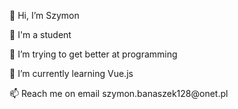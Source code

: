 <p>👋 Hi, I’m Szymon </p>
<p>📖 I'm a student </p>
<p>👀 I’m trying to get better at programming </p>
<p>🌱 I’m currently learning Vue.js </p>
<p>📫 Reach me on email szymon.banaszek128@onet.pl </p>
